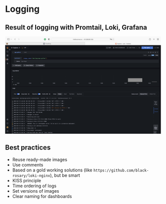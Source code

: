 # Logging

## Result of logging with Promtail, Loki, Grafana

![loggingResults](./Images/loggingResults.png)

## Best practices

- Reuse ready-made images
- Use comments
- Based on a gold working solutions (like `https://github.com/black-rosary/loki-nginx`), but be smart
- KISS principle
- Time ordering of logs
- Set versions of images
- Clear naming for dashboards
